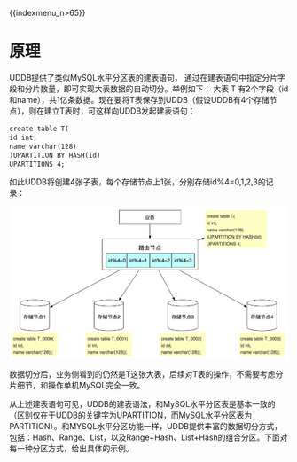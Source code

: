 {{indexmenu_n>65}}

# 原理

UDDB提供了类似MySQL水平分区表的建表语句， 通过在建表语句中指定分片字段和分片数量，即可实现大表数据的自动切分。举例如下： 大表 T
有2个字段（id和name），共1亿条数据。现在要将T表保存到UDDB（假设UDDB有4个存储节点），则在建立T表时，可这样向UDDB发起建表语句：

```
create table T(
id int, 
name varchar(128) 
)UPARTITION BY HASH(id)
UPARTITIONS 4; 
```

如此UDDB将创建4张子表，每个存储节点上1张，分别存储id%4=0,1,2,3的记录：

![image](/images/uddb02.png)

数据切分后，业务侧看到的仍然是T这张大表，后续对T表的操作，不需要考虑分片细节，和操作单机MySQL完全一致。

从上述建表语句可见，UDDB的建表语法，和MySQL水平分区表是基本一致的（区别仅在于UDDB的关键字为UPARTITION，而MySQL水平分区表为PARTITION）。和MYSQL水平分区功能一样，UDDB提供丰富的数据切分方式，包括：Hash、Range、List，以及Range+Hash、List+Hash的组合分区。下面对每一种分区方式，给出具体的示例。
